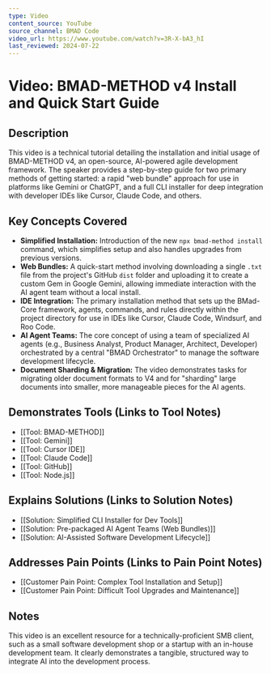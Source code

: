 ```yaml
---
type: Video
content_source: YouTube
source_channel: BMAD Code
video_url: https://www.youtube.com/watch?v=3R-X-bA3_hI
last_reviewed: 2024-07-22
---
```


# Video: BMAD-METHOD v4 Install and Quick Start Guide

## Description
This video is a technical tutorial detailing the installation and initial usage of BMAD-METHOD v4, an open-source, AI-powered agile development framework. The speaker provides a step-by-step guide for two primary methods of getting started: a rapid "web bundle" approach for use in platforms like Gemini or ChatGPT, and a full CLI installer for deep integration with developer IDEs like Cursor, Claude Code, and others.

## Key Concepts Covered
- **Simplified Installation:** Introduction of the new `npx bmad-method install` command, which simplifies setup and also handles upgrades from previous versions.
- **Web Bundles:** A quick-start method involving downloading a single `.txt` file from the project's GitHub `dist` folder and uploading it to create a custom Gem in Google Gemini, allowing immediate interaction with the AI agent team without a local install.
- **IDE Integration:** The primary installation method that sets up the BMad-Core framework, agents, commands, and rules directly within the project directory for use in IDEs like Cursor, Claude Code, Windsurf, and Roo Code.
- **AI Agent Teams:** The core concept of using a team of specialized AI agents (e.g., Business Analyst, Product Manager, Architect, Developer) orchestrated by a central "BMAD Orchestrator" to manage the software development lifecycle.
- **Document Sharding & Migration:** The video demonstrates tasks for migrating older document formats to V4 and for "sharding" large documents into smaller, more manageable pieces for the AI agents.

## Demonstrates Tools (Links to Tool Notes)
- [[Tool: BMAD-METHOD]]
- [[Tool: Gemini]]
- [[Tool: Cursor IDE]]
- [[Tool: Claude Code]]
- [[Tool: GitHub]]
- [[Tool: Node.js]]

## Explains Solutions (Links to Solution Notes)
- [[Solution: Simplified CLI Installer for Dev Tools]]
- [[Solution: Pre-packaged AI Agent Teams (Web Bundles)]]
- [[Solution: AI-Assisted Software Development Lifecycle]]

## Addresses Pain Points (Links to Pain Point Notes)
- [[Customer Pain Point: Complex Tool Installation and Setup]]
- [[Customer Pain Point: Difficult Tool Upgrades and Maintenance]]

## Notes
This video is an excellent resource for a technically-proficient SMB client, such as a small software development shop or a startup with an in-house development team. It clearly demonstrates a tangible, structured way to integrate AI into the development process.
